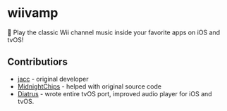 # wiivamp
🎼 Play the classic Wii channel music inside your favorite apps on iOS and tvOS!


## Contributiors

- [jacc](https://jacc.host) - original developer
- [MidnightChips](https://github.com/midnightchip) - helped with original source code
- [Diatrus](https://diatr.us) - wrote entire tvOS port, improved audio player for iOS and tvOS.
